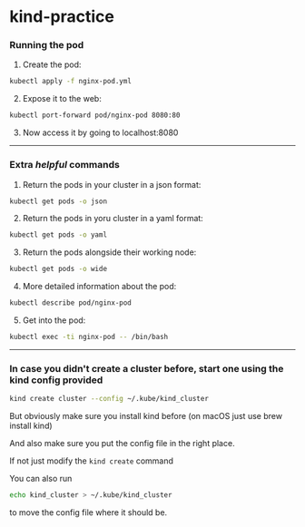 # kind-practice

### Running the pod

1. Create the pod:
```bash
kubectl apply -f nginx-pod.yml
```

2. Expose it to the web:
```bash
kubectl port-forward pod/nginx-pod 8080:80
```

3. Now access it by going to localhost:8080

---

### Extra *helpful* commands

1. Return the pods in your cluster in a json format:
```bash
kubectl get pods -o json
```

2. Return the pods in yoru cluster in a yaml format:
```bash
kubectl get pods -o yaml
```

3. Return the pods alongside their working node:
```bash
kubectl get pods -o wide
```

4. More detailed information about the pod:
```bash
kubectl describe pod/nginx-pod
```

5. Get into the pod:
```bash
kubectl exec -ti nginx-pod -- /bin/bash
```

---

### In case you didn't create a cluster before, start one using the kind config provided
```bash
kind create cluster --config ~/.kube/kind_cluster
```
But obviously make sure you install kind before (on macOS just use brew install kind)

And also make sure you put the config file in the right place.

If not just modify the ```kind create``` command

You can also run

```bash
echo kind_cluster > ~/.kube/kind_cluster
```

to move the config file where it should be.
